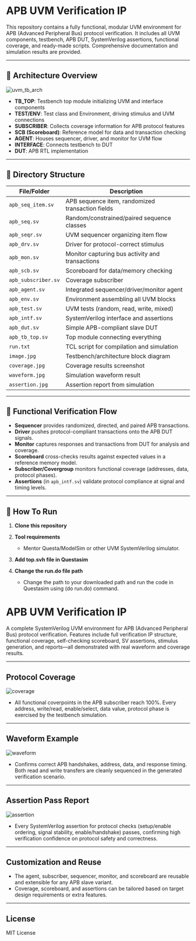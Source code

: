 
# APB UVM Verification IP

This repository contains a fully functional, modular UVM environment for APB (Advanced Peripheral Bus) protocol verification. It includes all UVM components, testbench, APB DUT, SystemVerilog assertions, functional coverage, and ready-made scripts. Comprehensive documentation and simulation results are provided.

***

## 📐 Architecture Overview

![uvm_tb_arch](https://github.com/user-attachments/assets/abd86817-874d-4bdd-b112-dc084d9fa431)

- **TB_TOP**: Testbench top module initializing UVM and interface components  
- **TEST/ENV**: Test class and Environment, driving stimulus and UVM connections  
- **SUBSCRIBER**: Collects coverage information for APB protocol features  
- **SCB (Scoreboard)**: Reference model for data and transaction checking  
- **AGENT**: Houses sequencer, driver, and monitor for UVM flow  
- **INTERFACE**: Connects testbench to DUT  
- **DUT**: APB RTL implementation  

***

## 📁 Directory Structure

| File/Folder              | Description                                      |
|--------------------------|--------------------------------------------------|
| `apb_seq_item.sv`        | APB sequence item, randomized transaction fields |
| `apb_seq.sv`             | Random/constrained/paired sequence classes       |
| `apb_seqr.sv`            | UVM sequencer organizing item flow               |
| `apb_drv.sv`             | Driver for protocol-correct stimulus             |
| `apb_mon.sv`             | Monitor capturing bus activity and transactions  |
| `apb_scb.sv`             | Scoreboard for data/memory checking              |
| `apb_subscriber.sv`      | Coverage subscriber                              |
| `apb_agent.sv`           | Integrated sequencer/driver/monitor agent        |
| `apb_env.sv`             | Environment assembling all UVM blocks            |
| `apb_test.sv`            | UVM tests (random, read, write, mixed)           |
| `apb_intf.sv`            | SystemVerilog interface and assertions           |
| `apb_dut.sv`             | Simple APB-compliant slave DUT                   |
| `apb_tb_top.sv`          | Top module connecting everything                 |
| `run.txt`                | TCL script for compilation and simulation        |
| `image.jpg`              | Testbench/architecture block diagram             |
| `coverage.jpg`           | Coverage results screenshot                      |
| `waveform.jpg`           | Simulation waveform result                       |
| `assertion.jpg`          | Assertion report from simulation                 |

***

## 🚦 Functional Verification Flow

- **Sequencer** provides randomized, directed, and paired APB transactions.
- **Driver** pushes protocol-compliant transactions onto the APB DUT signals.
- **Monitor** captures responses and transactions from DUT for analysis and coverage.
- **Scoreboard** cross-checks results against expected values in a reference memory model.
- **Subscriber/Covergroup** monitors functional coverage (addresses, data, protocol phases).
- **Assertions** (in `apb_intf.sv`) validate protocol compliance at signal and timing levels.

***

## 📝 How To Run

1. **Clone this repository**  

2. **Tool requirements**  
   - Mentor Questa/ModelSim or other UVM SystemVerilog simulator.

3. **Add top.svh file in Questasim**

4. **Change the run.do file path**
   - Change the path to your downloaded path and run the code in Questasim using (do run.do) command. 
   

# APB UVM Verification IP

A complete SystemVerilog UVM environment for APB (Advanced Peripheral Bus) protocol verification. Features include full verification IP structure, functional coverage, self-checking scoreboard, SV assertions, stimulus generation, and reports—all demonstrated with real waveform and coverage results.

---



## Protocol Coverage

![coverage](https://github.com/user-attachments/assets/6dc58b2f-d950-482c-b3c3-4f6cddf5a6ba)


- All functional coverpoints in the APB subscriber reach 100%. Every address, write/read, enable/select, data value, protocol phase is exercised by the testbench simulation.

---

## Waveform Example

![waveform](https://github.com/user-attachments/assets/22a859ed-2db7-40d8-bb03-d758a77815ce)


- Confirms correct APB handshakes, address, data, and response timing. Both read and write transfers are cleanly sequenced in the generated verification scenario.

---

## Assertion Pass Report

![assertion](https://github.com/user-attachments/assets/9099b041-dbae-4ed0-bd71-94f2877882e8)


- Every SystemVerilog assertion for protocol checks (setup/enable ordering, signal stability, enable/handshake) passes, confirming high verification confidence on protocol safety and correctness.

---

## Customization and Reuse

- The agent, subscriber, sequencer, monitor, and scoreboard are reusable and extensible for any APB slave variant.
- Coverage, scoreboard, and assertions can be tailored based on target design requirements or extra features.

---

## License

MIT License

